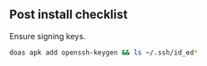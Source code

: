 ## Post install checklist

Ensure signing keys.

```sh
doas apk add openssh-keygen && ls ~/.ssh/id_ed*
```
